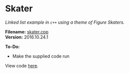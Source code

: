 # Skater

*Linked list example in `c++` using a theme of Figure Skaters.*

**Filename:** [skater.cpp](skater.cpp)  
**Version:** 2016.10.24.1

**To-Do:**
- Make the supplied code run

View code [here](skater.cpp).
